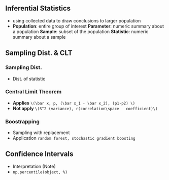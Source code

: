 
## Inferential Statistics 
- using collected data to draw conclusions to larger population 
- **Population**: entire group of interest 
  **Parameter**: numeric summary about a population 
  **Sample**: subset of the population 
  **Statistic**: numeric summary about a sample
## Sampling Dist. & CLT 
### Sampling Dist.
- Dist. of statistic 
### Central Limit Theorem

- **Applies**
  `\(\bar x, p, (\bar x_1 - \bar x_2), (p1-p2) \)`
- **Not apply**
   `\(S^2 (variance), r(correlation\space   coefficient)\)`
 
### Boostrapping 
- Sampling with replacement 
- Application
  `random forest, stochastic gradient boosting`

## Confidence Intervals 
- Interpretation (Note)
- `np.percentile(object, %)`